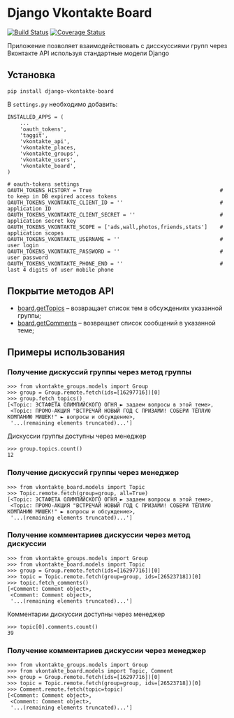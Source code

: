 Django Vkontakte Board
======================

[![Build Status](https://travis-ci.org/ramusus/django-vkontakte-board.png?branch=master)](https://travis-ci.org/ramusus/django-vkontakte-board) [![Coverage Status](https://coveralls.io/repos/ramusus/django-vkontakte-board/badge.png?branch=master)](https://coveralls.io/r/ramusus/django-vkontakte-board)

Приложение позволяет взаимодействовать с дисскуссиями групп через Вконтакте API используя стандартные модели Django

Установка
---------

    pip install django-vkontakte-board

В `settings.py` необходимо добавить:

    INSTALLED_APPS = (
        ...
        'oauth_tokens',
        'taggit',
        'vkontakte_api',
        'vkontakte_places,
        'vkontakte_groups',
        'vkontakte_users',
        'vkontakte_board',
    )

    # oauth-tokens settings
    OAUTH_TOKENS_HISTORY = True                                         # to keep in DB expired access tokens
    OAUTH_TOKENS_VKONTAKTE_CLIENT_ID = ''                               # application ID
    OAUTH_TOKENS_VKONTAKTE_CLIENT_SECRET = ''                           # application secret key
    OAUTH_TOKENS_VKONTAKTE_SCOPE = ['ads,wall,photos,friends,stats']    # application scopes
    OAUTH_TOKENS_VKONTAKTE_USERNAME = ''                                # user login
    OAUTH_TOKENS_VKONTAKTE_PASSWORD = ''                                # user password
    OAUTH_TOKENS_VKONTAKTE_PHONE_END = ''                               # last 4 digits of user mobile phone

Покрытие методов API
--------------------

* [board.getTopics](http://vk.com/dev/board.getTopics) – возвращает список тем в обсуждениях указанной группы;
* [board.getComments](http://vk.com/dev/board.getComments) – возвращает список сообщений в указанной теме;

Примеры использования
---------------------

### Получение дискуссий группы через метод группы

    >>> from vkontakte_groups.models import Group
    >>> group = Group.remote.fetch(ids=[16297716])[0]
    >>> group.fetch_topics()
    [<Topic: ЭСТАФЕТА ОЛИМПИЙСКОГО ОГНЯ ► задаем вопросы в этой теме>,
     <Topic: ПРОМО-АКЦИЯ "ВСТРЕЧАЙ НОВЫЙ ГОД С ПРИЗАМИ! СОБЕРИ ТЁПЛУЮ КОМПАНИЮ МИШЕК!" ► вопросы и обсуждение>,
     '...(remaining elements truncated)...']

Дискуссии группы доступны через менеджер

    >>> group.topics.count()
    12

### Получение дискуссий группы через менеджер

    >>> from vkontakte_board.models import Topic
    >>> Topic.remote.fetch(group=group, all=True)
    [<Topic: ЭСТАФЕТА ОЛИМПИЙСКОГО ОГНЯ ► задаем вопросы в этой теме>,
     <Topic: ПРОМО-АКЦИЯ "ВСТРЕЧАЙ НОВЫЙ ГОД С ПРИЗАМИ! СОБЕРИ ТЁПЛУЮ КОМПАНИЮ МИШЕК!" ► вопросы и обсуждение>,
     '...(remaining elements truncated)...']

### Получение комментариев дискуссии через метод дискуссии

    >>> from vkontakte_groups.models import Group
    >>> from vkontakte_board.models import Topic
    >>> group = Group.remote.fetch(ids=[16297716])[0]
    >>> topic = Topic.remote.fetch(group=group, ids=[26523718])[0]
    >>> topic.fetch_comments()
    [<Comment: Comment object>,
     <Comment: Comment object>,
     '...(remaining elements truncated)...']

Комментарии дискуссии доступны через менеджер

    >>> topic[0].comments.count()
    39

### Получение комментариев дискуссии через менеджер

    >>> from vkontakte_groups.models import Group
    >>> from vkontakte_board.models import Topic, Comment
    >>> group = Group.remote.fetch(ids=[16297716])[0]
    >>> topic = Topic.remote.fetch(group=group, ids=[26523718])[0]
    >>> Comment.remote.fetch(topic=topic)
    [<Comment: Comment object>,
     <Comment: Comment object>,
     '...(remaining elements truncated)...']
